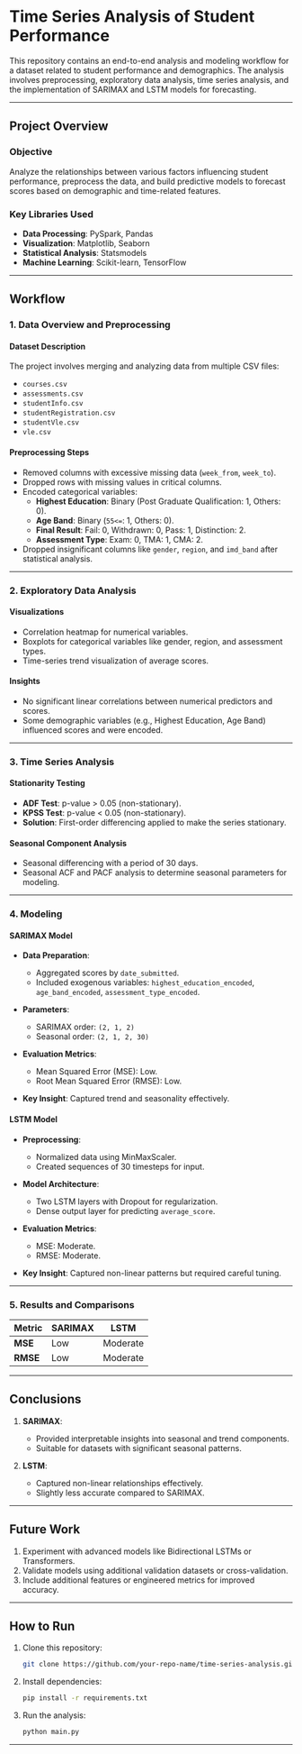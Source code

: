 # Time Series Analysis of Student Performance

This repository contains an end-to-end analysis and modeling workflow for a dataset related to student performance and demographics. The analysis involves preprocessing, exploratory data analysis, time series analysis, and the implementation of SARIMAX and LSTM models for forecasting.

---

## **Project Overview**

### **Objective**
Analyze the relationships between various factors influencing student performance, preprocess the data, and build predictive models to forecast scores based on demographic and time-related features.

### **Key Libraries Used**
- **Data Processing**: PySpark, Pandas
- **Visualization**: Matplotlib, Seaborn
- **Statistical Analysis**: Statsmodels
- **Machine Learning**: Scikit-learn, TensorFlow

---

## **Workflow**

### **1. Data Overview and Preprocessing**

#### **Dataset Description**
The project involves merging and analyzing data from multiple CSV files:
- `courses.csv`
- `assessments.csv`
- `studentInfo.csv`
- `studentRegistration.csv`
- `studentVle.csv`
- `vle.csv`

#### **Preprocessing Steps**
- Removed columns with excessive missing data (`week_from`, `week_to`).
- Dropped rows with missing values in critical columns.
- Encoded categorical variables:
  - **Highest Education**: Binary (Post Graduate Qualification: 1, Others: 0).
  - **Age Band**: Binary (`55<=`: 1, Others: 0).
  - **Final Result**: Fail: 0, Withdrawn: 0, Pass: 1, Distinction: 2.
  - **Assessment Type**: Exam: 0, TMA: 1, CMA: 2.
- Dropped insignificant columns like `gender`, `region`, and `imd_band` after statistical analysis.

---

### **2. Exploratory Data Analysis**

#### **Visualizations**
- Correlation heatmap for numerical variables.
- Boxplots for categorical variables like gender, region, and assessment types.
- Time-series trend visualization of average scores.

#### **Insights**
- No significant linear correlations between numerical predictors and scores.
- Some demographic variables (e.g., Highest Education, Age Band) influenced scores and were encoded.

---

### **3. Time Series Analysis**

#### **Stationarity Testing**
- **ADF Test**: p-value > 0.05 (non-stationary).
- **KPSS Test**: p-value < 0.05 (non-stationary).
- **Solution**: First-order differencing applied to make the series stationary.

#### **Seasonal Component Analysis**
- Seasonal differencing with a period of 30 days.
- Seasonal ACF and PACF analysis to determine seasonal parameters for modeling.

---

### **4. Modeling**

#### **SARIMAX Model**

- **Data Preparation**:
  - Aggregated scores by `date_submitted`.
  - Included exogenous variables: `highest_education_encoded`, `age_band_encoded`, `assessment_type_encoded`.

- **Parameters**:
  - SARIMAX order: `(2, 1, 2)`
  - Seasonal order: `(2, 1, 2, 30)`

- **Evaluation Metrics**:
  - Mean Squared Error (MSE): Low.
  - Root Mean Squared Error (RMSE): Low.

- **Key Insight**: Captured trend and seasonality effectively.

#### **LSTM Model**

- **Preprocessing**:
  - Normalized data using MinMaxScaler.
  - Created sequences of 30 timesteps for input.

- **Model Architecture**:
  - Two LSTM layers with Dropout for regularization.
  - Dense output layer for predicting `average_score`.

- **Evaluation Metrics**:
  - MSE: Moderate.
  - RMSE: Moderate.

- **Key Insight**: Captured non-linear patterns but required careful tuning.

---

### **5. Results and Comparisons**

| Metric         | SARIMAX | LSTM |
|----------------|---------|------|
| **MSE**       | Low     | Moderate |
| **RMSE**      | Low     | Moderate |

---

## **Conclusions**

1. **SARIMAX**:
   - Provided interpretable insights into seasonal and trend components.
   - Suitable for datasets with significant seasonal patterns.

2. **LSTM**:
   - Captured non-linear relationships effectively.
   - Slightly less accurate compared to SARIMAX.

---

## **Future Work**

1. Experiment with advanced models like Bidirectional LSTMs or Transformers.
2. Validate models using additional validation datasets or cross-validation.
3. Include additional features or engineered metrics for improved accuracy.

---

## **How to Run**
1. Clone this repository:
   ```bash
   git clone https://github.com/your-repo-name/time-series-analysis.git
   ```
2. Install dependencies:
   ```bash
   pip install -r requirements.txt
   ```
3. Run the analysis:
   ```bash
   python main.py
   ```

---
